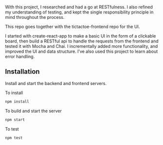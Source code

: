 With this project, I researched and had a go at RESTfulness. I also refined my understanding of testing, and kept the single responsibility principle in mind throughout the process. 

This repo goes together with the tictactoe-frontend repo for the UI. 

I started with create-react-app to make a basic UI in the form of a clickable board, then build a RESTful api to handle the requests from the frontend and tested it with Mocha and Chai. I incrementally added more functionality, and improved the UI and data structure. I’ve also used this project to learn about error handling.

## Installation 
Install and start the backend and frontend servers.  

To install
```javascript
npm install 
```
To build and start the server
```javascript
npm start 
```

To test  
```javascript
npm test 
```